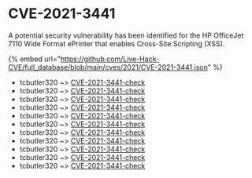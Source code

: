 # CVE-2021-3441

A potential security vulnerability has been identified for the HP OfficeJet 7110 Wide Format ePrinter that enables Cross-Site Scripting (XSS).

{% embed url="https://github.com/Live-Hack-CVE/full_database/blob/main/cves/2021/CVE-2021-3441.json" %}


* tcbutler320 ~> [CVE-2021-3441-check](https://www.alice-snow.ru/2021/database/cve-2021-3441/cve-2021-3441-check-tcbutler320)
* tcbutler320 ~> [CVE-2021-3441-check](https://www.alice-snow.ru/2021/database/cve-2021-3441/cve-2021-3441-check-tcbutler320)
* tcbutler320 ~> [CVE-2021-3441-check](https://www.alice-snow.ru/2021/database/cve-2021-3441/cve-2021-3441-check-tcbutler320)
* tcbutler320 ~> [CVE-2021-3441-check](https://www.alice-snow.ru/2021/database/cve-2021-3441/cve-2021-3441-check-tcbutler320)
* tcbutler320 ~> [CVE-2021-3441-check](https://www.alice-snow.ru/2021/database/cve-2021-3441/cve-2021-3441-check-tcbutler320)
* tcbutler320 ~> [CVE-2021-3441-check](https://www.alice-snow.ru/2021/database/cve-2021-3441/cve-2021-3441-check-tcbutler320)
* tcbutler320 ~> [CVE-2021-3441-check](https://www.alice-snow.ru/2021/database/cve-2021-3441/cve-2021-3441-check-tcbutler320)
* tcbutler320 ~> [CVE-2021-3441-check](https://www.alice-snow.ru/2021/database/cve-2021-3441/cve-2021-3441-check-tcbutler320)
* tcbutler320 ~> [CVE-2021-3441-check](https://www.alice-snow.ru/2021/database/cve-2021-3441/cve-2021-3441-check-tcbutler320)
* tcbutler320 ~> [CVE-2021-3441-check](https://www.alice-snow.ru/2021/database/cve-2021-3441/cve-2021-3441-check-tcbutler320)
* tcbutler320 ~> [CVE-2021-3441-check](https://www.alice-snow.ru/2021/database/cve-2021-3441/cve-2021-3441-check-tcbutler320)